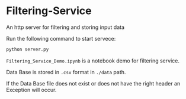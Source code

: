 # Filtering-Service
An http server for filtering and storing input data

Run the following command to start servece:
```py
python server.py
```

```Filtering_Service_Demo.ipynb``` is a notebook demo for filtering service.

Data Base is stored in ```.csv``` format in ```./data``` path.  

If the Data Base file does not exist or does not have the right header an Exception will occur.  

